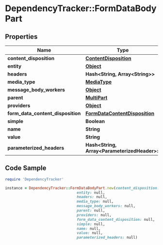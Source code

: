 # DependencyTracker::FormDataBodyPart

## Properties

Name | Type | Description | Notes
------------ | ------------- | ------------- | -------------
**content_disposition** | [**ContentDisposition**](ContentDisposition.md) |  | [optional] 
**entity** | [**Object**](.md) |  | [optional] 
**headers** | **Hash&lt;String, Array&lt;String&gt;&gt;** |  | [optional] 
**media_type** | [**MediaType**](MediaType.md) |  | [optional] 
**message_body_workers** | [**Object**](.md) |  | [optional] 
**parent** | [**MultiPart**](MultiPart.md) |  | [optional] 
**providers** | [**Object**](.md) |  | [optional] 
**form_data_content_disposition** | [**FormDataContentDisposition**](FormDataContentDisposition.md) |  | [optional] 
**simple** | **Boolean** |  | [optional] 
**name** | **String** |  | [optional] 
**value** | **String** |  | [optional] 
**parameterized_headers** | **Hash&lt;String, Array&lt;ParameterizedHeader&gt;&gt;** |  | [optional] 

## Code Sample

```ruby
require 'DependencyTracker'

instance = DependencyTracker::FormDataBodyPart.new(content_disposition: null,
                                 entity: null,
                                 headers: null,
                                 media_type: null,
                                 message_body_workers: null,
                                 parent: null,
                                 providers: null,
                                 form_data_content_disposition: null,
                                 simple: null,
                                 name: null,
                                 value: null,
                                 parameterized_headers: null)
```


